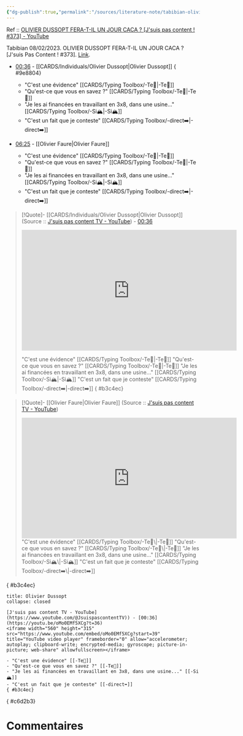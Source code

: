 ```yaml
---
{"dg-publish":true,"permalink":"/sources/literature-note/tabibian-olivier-dussopt2023/","noteIcon":"","created":"2023-04-13T00:12:35.504+02:00","updated":"2023-04-14T10:10:10.541+02:00"}
---
```


Ref :: [OLIVIER DUSSOPT FERA-T-IL UN JOUR CACA ? [J'suis pas content ! #373] - YouTube](https://www.youtube.com/watch?v=oMo0EMf5XCg)

Tabibian 08/02/2023. OLIVIER DUSSOPT FERA-T-IL UN JOUR CACA ? [J'suis Pas Content ! #373].     [Link](https://www.youtube.com/watch?v=oMo0EMf5XCg). 

- [00:36](https://youtu.be/oMo0EMf5XCg?t=36) -  [[CARDS/Individuals/Olivier Dussopt\|Olivier Dussopt]]
{ #9e8804}

	- "C'est une évidence" [[CARDS/Typing Toolbox/-Te🏹\|-Te🏹]]
	- "Qu'est-ce que vous en savez ?" [[CARDS/Typing Toolbox/-Te🏹\|-Te🏹]]
	- "Je les ai financées en travaillant en 3x8, dans une usine..." [[CARDS/Typing Toolbox/-Si🏔️\|-Si🏔️]] 
	- "C'est un fait que je conteste" [[CARDS/Typing Toolbox/-direct➡️\|-direct➡️]]

- [06:25](https://youtu.be/oMo0EMf5XCg?t=387) - [[Olivier Faure\|Olivier Faure]]
	- "C'est une évidence" [[CARDS/Typing Toolbox/-Te🏹\|-Te🏹]]
	- "Qu'est-ce que vous en savez ?" [[CARDS/Typing Toolbox/-Te🏹\|-Te🏹]]
	- "Je les ai financées en travaillant en 3x8, dans une usine..." [[CARDS/Typing Toolbox/-Si🏔️\|-Si🏔️]] 
	- "C'est un fait que je conteste" [[CARDS/Typing Toolbox/-direct➡️\|-direct➡️]] 


> [!Quote]- [[CARDS/Individuals/Olivier Dussopt\|Olivier Dussopt]]
>(Source :: [J'suis pas content TV - YouTube](https://www.youtube.com/@JsuispascontentTV)) - [00:36](https://youtu.be/oMo0EMf5XCg?t=36)
> <iframe width="560" height="315" src="https://www.youtube.com/embed/oMo0EMf5XCg?start=39" title="YouTube video player" frameborder="0" allow="accelerometer; autoplay; clipboard-write; encrypted-media; gyroscope; picture-in-picture; web-share" allowfullscreen></iframe>
> 
> "C'est une évidence" [[CARDS/Typing Toolbox/-Te🏹\|-Te🏹]]
> "Qu'est-ce que vous en savez ?" [[CARDS/Typing Toolbox/-Te🏹\|-Te🏹]]
> "Je les ai financées en travaillant en 3x8, dans une usine..." [[CARDS/Typing Toolbox/-Si🏔️\|-Si🏔️]] 
> "C'est un fait que je conteste" [[CARDS/Typing Toolbox/-direct➡️\|-direct➡️]]
{ #b3c4ec}


 > [!Quote]- [[Olivier Faure\|Olivier Faure]]
>(Source :: [J'suis pas content TV - YouTube](https://www.youtube.com/@JsuispascontentTV))
> <iframe width="560" height="315" src="https://www.youtube.com/embed/oMo0EMf5XCg?t=387" title="YouTube video player" frameborder="0" allow="accelerometer; autoplay; clipboard-write; encrypted-media; gyroscope; picture-in-picture; web-share" allowfullscreen></iframe>
> "C'est une évidence" [[CARDS/Typing Toolbox/-Te🏹\|-Te🏹]]
> "Qu'est-ce que vous en savez ?" [[CARDS/Typing Toolbox/-Te🏹\|-Te🏹]]
> "Je les ai financées en travaillant en 3x8, dans une usine..." [[CARDS/Typing Toolbox/-Si🏔️\|-Si🏔️]] 
> "C'est un fait que je conteste" [[CARDS/Typing Toolbox/-direct➡️\|-direct➡️]]
{ #b3c4ec}


```ad-quote 
title: Olivier Dussopt
collapse: closed

[J'suis pas content TV - YouTube](https://www.youtube.com/@JsuispascontentTV)) - [00:36](https://youtu.be/oMo0EMf5XCg?t=36)
<iframe width="560" height="315" src="https://www.youtube.com/embed/oMo0EMf5XCg?start=39" title="YouTube video player" frameborder="0" allow="accelerometer; autoplay; clipboard-write; encrypted-media; gyroscope; picture-in-picture; web-share" allowfullscreen></iframe>

- "C'est une évidence" [[-Te🏹]]
- "Qu'est-ce que vous en savez ?" [[-Te🏹]]
- "Je les ai financées en travaillant en 3x8, dans une usine..." [[-Si🏔️]] 
- "C'est un fait que je conteste" [[-direct➡️]]
{ #b3c4ec}

```
{ #c6d2b3}


# Commentaires
<script src="https://utteranc.es/client.js"
        repo="Heart4sides/Comment_Section"
        issue-term="pathname"
        theme="gruvbox-dark"
        crossorigin="anonymous"
        async>
</script>